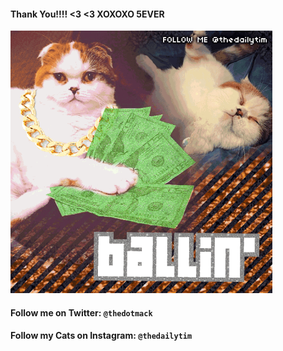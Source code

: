 ####  Thank You!!!! <3 <3 XOXOXO 5EVER

<img src="../assets/images/una-glitter.gif" height="420">

#### Follow me on Twitter: `@thedotmack`

#### Follow my Cats on Instagram: `@thedailytim`
